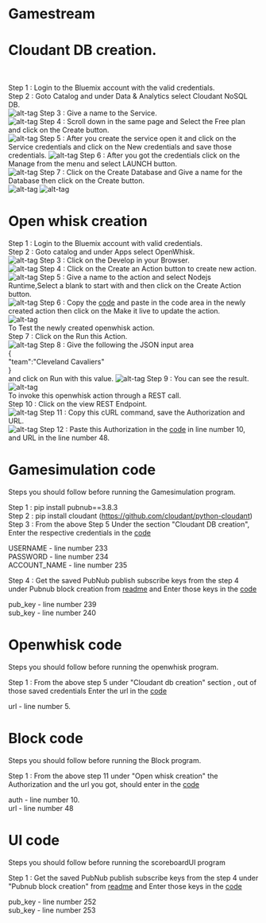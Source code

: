 # Gamestream 

# Cloudant DB creation.
<br>

Step 1 : Login to the Bluemix account with the valid credentials.<br>
Step 2 : Goto Catalog and under Data & Analytics select Cloudant NoSQL DB.<br>
![alt-tag](https://github.com/shyampurk/Gamestream/blob/master/screenshots/cloudantdb/cl1.png)
Step 3 : Give a name to the Service.<br>
![alt-tag](https://github.com/shyampurk/Gamestream/blob/master/screenshots/cloudantdb/cl2.png)
Step 4 : Scroll down in the same page and Select the Free plan and click on the Create button.<br>
![alt-tag](https://github.com/shyampurk/Gamestream/blob/master/screenshots/cloudantdb/cl3.png)
Step 5 : After you create the service open it and click on the Service credentials and click on the New credentials and save those credentials.
![alt-tag](https://github.com/shyampurk/Gamestream/blob/master/screenshots/cloudantdb/cl4.png)
Step 6 : After you got the credentials click on the Manage from the menu and select LAUNCH button.<br>
![alt-tag](https://github.com/shyampurk/Gamestream/blob/master/screenshots/cloudantdb/cl5.png)
Step 7 : Click on the Create Database and Give a name for the Database then click on the Create button.<br>
![alt-tag](https://github.com/shyampurk/Gamestream/blob/master/screenshots/cloudantdb/cl6.png)
![alt-tag](https://github.com/shyampurk/Gamestream/blob/master/screenshots/cloudantdb/cl7.png)


# Open whisk creation

Step 1 : Login to the Bluemix account with valid credentials.<br>
Step 2 : Goto catalog and under Apps select OpenWhisk.<br>
![alt-tag](https://github.com/shyampurk/Gamestream/blob/master/screenshots/openwhisk/op1.png)
Step 3 : Click on the Develop in your Browser.<br>
![alt-tag](https://github.com/shyampurk/Gamestream/blob/master/screenshots/openwhisk/op2.png)
Step 4 : Click on the Create an Action button to create new action.<br>
![alt-tag](https://github.com/shyampurk/Gamestream/blob/master/screenshots/openwhisk/op3.png)
Step 5 : Give a name to the action and select Nodejs Runtime,Select a blank to start with and then click on the Create Action button.<br>
![alt-tag](https://github.com/shyampurk/Gamestream/blob/master/screenshots/openwhisk/op4.png)
Step 6 : Copy the [code](https://github.com/shyampurk/Gamestream/blob/master/openwhisk/main.js) and paste in the code area in the newly created action then click on the Make it live to update the action. <br>
![alt-tag](https://github.com/shyampurk/Gamestream/blob/master/screenshots/openwhisk/op5.png)
<br>To Test the newly created openwhisk action.<br> 
Step 7 : Click on the Run this Action.<br>
![alt-tag](https://github.com/shyampurk/Gamestream/blob/master/screenshots/openwhisk/op6.png)
Step 8 :  Give the following the JSON input area<br>
	{<br>
		"team":"Cleveland Cavaliers"<br>
	}<br>
and click on Run with this value.
![alt-tag](https://github.com/shyampurk/Gamestream/blob/master/screenshots/openwhisk/op7.png)
Step 9 : You can see the result.<br>
![alt-tag](https://github.com/shyampurk/Gamestream/blob/master/screenshots/openwhisk/op8.png)
<br> To invoke this openwhisk action through a REST call.<br> 
Step 10 : Click on the view REST Endpoint.<br>
![alt-tag](https://github.com/shyampurk/Gamestream/blob/master/screenshots/openwhisk/op9.png)
Step 11 : Copy this cURL command, save the Authorization and URL.<br>
![alt-tag](https://github.com/shyampurk/Gamestream/blob/master/screenshots/openwhisk/op10.png)
Step 12 : Paste this Authorization in the [code](https://github.com/shyampurk/Gamestream/blob/master/Block/main.js) in line number 10, and URL in the line number 48.


# Gamesimulation code
Steps you should follow before running the Gamesimulation program.

Step 1 : pip install pubnub==3.8.3 <br>
Step 2 : pip install cloudant (https://github.com/cloudant/python-cloudant)<br>
Step 3 : From the above Step 5 Under the section "Cloudant DB creation", Enter the respective credentials in the
[code](https://github.com/shyampurk/Gamestream/blob/master/Gamesimulation/gamesimulation.py)

USERNAME  - line number 233 <br>
PASSWORD - line number 234 <br>
ACCOUNT_NAME - line number 235 <br>

Step 4 : Get the saved PubNub publish subscribe keys from the step 4 under Pubnub block creation from 
[readme](https://github.com/shyampurk/Gamestream/blob/master/Block/readme.md) and Enter those keys in the [code](https://github.com/shyampurk/Gamestream/blob/master/Gamesimulation/gamesimulation.py)

pub_key - line number 239 <br>
sub_key - line number 240 <br>


# Openwhisk code
Steps you should follow before running the openwhisk program.

Step 1 : From the above step 5 under "Cloudant db creation" section , out of those saved credentials Enter the url in the [code](https://github.com/shyampurk/Gamestream/blob/master/Openwhisk/main.js) 

url - line number 5.<br>

# Block code
Steps you should follow before running the Block program.

Step 1 : From the above step 11 under "Open whisk creation" the Authorization and the url you got, should enter in the [code](https://github.com/shyampurk/GameStream/blob/master/Block/main.js)

auth - line number 10. <br> 
url - line number 48 <br>

# UI code
Steps you should follow before running the scoreboardUI program

Step 1 : Get the saved PubNub publish subscribe keys from the step 4 under "Pubnub block creation" from 
[readme](https://github.com/shyampurk/Gamestream/blob/master/Block/readme.md) and Enter those keys in the [code](https://github.com/shyampurk/GameStream/blob/master/UI/ScoreboardUI.py)

pub_key - line number 252 <br>
sub_key - line number 253 <br>

	
